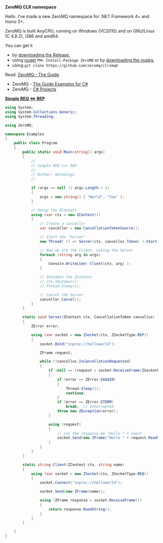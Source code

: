 ﻿
**ZeroMQ CLR namespace**

Hello. I've made a new ZeroMQ namespace for .NET Framework 4+ and mono 3+.

ZeroMQ is built AnyCPU, running on Windows (VC2010) and on GNU/Linux (C 4.8.2), i386 and amd64.

You can get it
- by [downloading the Release](https://github.com/zeromq/clrzmq4/releases/tag/master00),
- using [nuget](https://www.nuget.org/packages/ZeroMQ/) `PM> Install-Package ZeroMQ` or by [downloading the nupkg](https://packages.nuget.org/api/v1/package/ZeroMQ/),
- using `git clone https://github.com/zeromq/clrzmq4`

Read: [ZeroMQ - The Guide](http://zguide.zeromq.org/page:all)
- ZeroMQ - [The Guide Examples for C#](http://github.com/metadings/zguide/tree/master/examples/C%23)
- ZeroMQ - [C# Projects](http://github.com/metadings/clrzmq-test)

**[Simple REQ <=> REP](https://github.com/metadings/zguide/blob/master/examples/C%23/Beispiel.cs)**

```csharp
using System;
using System.Collections.Generic;
using System.Threading;

using ZeroMQ;

namespace Examples
{
	public class Program
	{
		public static void Main(string[] args)
		{
			//
			// Simple REQ <=> REP
			//
			// Author: metadings
			//

			if (args == null || args.Length < 1)
			{
				args = new string[] { "World", "You" };
			}

			// Setup the ZContext
			using (var ctx = new ZContext())
			{
				// Create a cancellor
				var cancellor = new CancellationTokenSource();

				// Start the "Server"
				new Thread( () => Server(ctx, cancellor.Token) ).Start();

				// Now we are the Client, asking the Server
				foreach (string arg in args)
				{
					Console.WriteLine( Client(ctx, arg) );
				}

				// Shutdown the ZContext
				// ctx.Shutdown();
				// Thread.Sleep(1);

				// Cancel the Server
				cancellor.Cancel();
			}
		}

		static void Server(ZContext ctx, CancellationToken cancellus)
		{
			ZError error;

			using (var socket = new ZSocket(ctx, ZSocketType.REP))
			{
				socket.Bind("inproc://helloworld");

				ZFrame request;

				while (!cancellus.IsCancellationRequested)
				{
					if (null == (request = socket.ReceiveFrame(ZSocketFlags.DontWait, out error)))
					{
						if (error == ZError.EAGAIN)
						{
							Thread.Sleep(1);
							continue;
						}
						if (error == ZError.ETERM)
							break;  // Interrupted
						throw new ZException(error);
					}

					using (request)
					{
						// Let the response be "Hello " + input
						socket.Send(new ZFrame("Hello " + request.ReadString()));
					}
				}
			}
		}

		static string Client(ZContext ctx, string name)
		{
			using (var socket = new ZSocket(ctx, ZSocketType.REQ))
			{
				socket.Connect("inproc://helloworld");

				socket.Send(new ZFrame(name));

				using (ZFrame response = socket.ReceiveFrame())
				{
					return response.ReadString();
				}
			}
		}

	}
}
```
